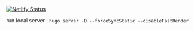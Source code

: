 [![Netlify Status](https://api.netlify.com/api/v1/badges/96691227-9f44-418d-bc3a-e4923d864339/deploy-status)](https://app.netlify.com/sites/axcs/deploys)

run local server : `hugo server -D --forceSyncStatic --disableFastRender`